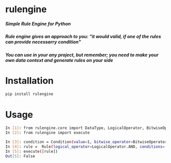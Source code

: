 # rulengine
##### Simple Rule Engine for Python
##### Rule engine gives an approach to you: "it would valid, if one of the rules can provide necessarry condition"
##### You can use in your any project, but remember; you need to make your own data context and generate rules on your side

# Installation
```bash
pip install rulengine
```

# Usage
```bash
In [1]: from rulengine.core import DataType, LogicalOperator, BitwiseOperator, Rule, Condition
In [2]: from rulengine import execute

In [3]: condition = Condition(value=1, bitwise_operator=BitwiseOperator.EQUAL, comparison_value=2, data_type=DataType.INTEGER) 
In [4]: rule =  Rule(logical_operator=LogicalOperator.AND, conditions=[condition])
In [5]: execute([rule])
Out[5]: False
```

